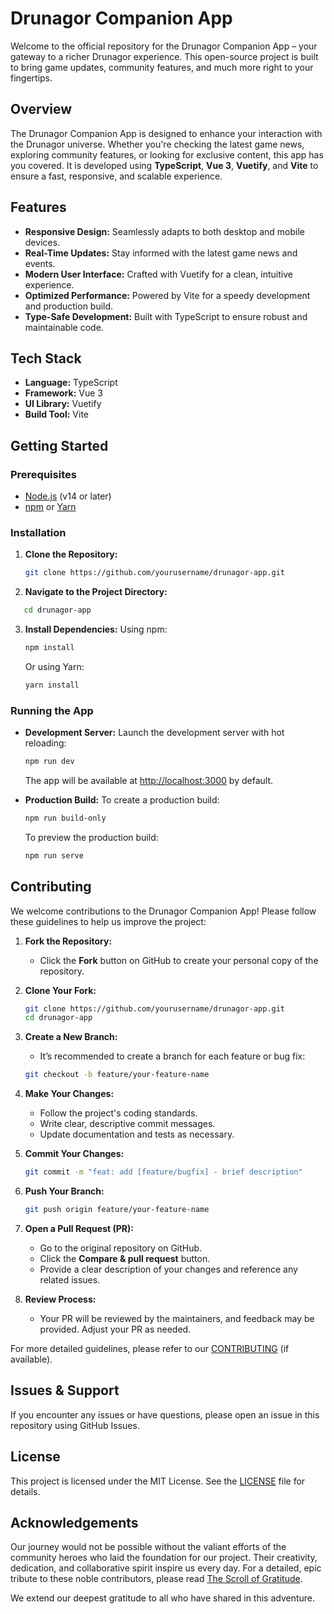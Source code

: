# Drunagor Companion App

Welcome to the official repository for the Drunagor Companion App – your gateway to a richer Drunagor experience. This open-source project is built to bring game updates, community features, and much more right to your fingertips.

## Overview

The Drunagor Companion App is designed to enhance your interaction with the Drunagor universe. Whether you're checking the latest game news, exploring community features, or looking for exclusive content, this app has you covered. It is developed using **TypeScript**, **Vue 3**, **Vuetify**, and **Vite** to ensure a fast, responsive, and scalable experience.

## Features

- **Responsive Design:** Seamlessly adapts to both desktop and mobile devices.
- **Real-Time Updates:** Stay informed with the latest game news and events.
- **Modern User Interface:** Crafted with Vuetify for a clean, intuitive experience.
- **Optimized Performance:** Powered by Vite for a speedy development and production build.
- **Type-Safe Development:** Built with TypeScript to ensure robust and maintainable code.

## Tech Stack

- **Language:** TypeScript
- **Framework:** Vue 3
- **UI Library:** Vuetify
- **Build Tool:** Vite

## Getting Started

### Prerequisites

- [Node.js](https://nodejs.org/) (v14 or later)
- [npm](https://www.npmjs.com/) or [Yarn](https://yarnpkg.com/)

### Installation

1. **Clone the Repository:**

   ```bash
   git clone https://github.com/yourusername/drunagor-app.git
   ```
2. **Navigate to the Project Directory:**

```bash
   cd drunagor-app
```

3. **Install Dependencies:**
   Using npm:

   ```bash
   npm install
   ```

   Or using Yarn:

   ```bash
   yarn install
   ```

### Running the App

* **Development Server:**
  Launch the development server with hot reloading:

  ```bash
  npm run dev
  ```

  The app will be available at [http://localhost:3000](http://localhost:3000/) by default.
* **Production Build:**
  To create a production build:

  ```bash
  npm run build-only
  ```

  To preview the production build:

  ```bash
  npm run serve
  ```

## Contributing

We welcome contributions to the Drunagor Companion App! Please follow these guidelines to help us improve the project:

1. **Fork the Repository:**

   * Click the **Fork** button on GitHub to create your personal copy of the repository.
2. **Clone Your Fork:**

   ```bash
   git clone https://github.com/yourusername/drunagor-app.git
   cd drunagor-app
   ```
3. **Create a New Branch:**

   * It’s recommended to create a branch for each feature or bug fix:

   ```bash
   git checkout -b feature/your-feature-name
   ```
4. **Make Your Changes:**

   * Follow the project's coding standards.
   * Write clear, descriptive commit messages.
   * Update documentation and tests as necessary.
5. **Commit Your Changes:**

   ```bash
   git commit -m "feat: add [feature/bugfix] - brief description"
   ```
6. **Push Your Branch:**

   ```bash
   git push origin feature/your-feature-name
   ```
7. **Open a Pull Request (PR):**

   * Go to the original repository on GitHub.
   * Click the **Compare & pull request** button.
   * Provide a clear description of your changes and reference any related issues.
8. **Review Process:**

   * Your PR will be reviewed by the maintainers, and feedback may be provided. Adjust your PR as needed.

For more detailed guidelines, please refer to our [CONTRIBUTING](./CONTRIBUTING.md) (if available).

## Issues & Support

If you encounter any issues or have questions, please open an issue in this repository using GitHub Issues.

## License

This project is licensed under the MIT License. See the [LICENSE](./LICENSE.md) file for details.

## Acknowledgements

Our journey would not be possible without the valiant efforts of the community heroes who laid the foundation for our project. Their creativity, dedication, and collaborative spirit inspire us every day. For a detailed, epic tribute to these noble contributors, please read [The Scroll of Gratitude](./The_Scroll_of_Gratitude.md).

We extend our deepest gratitude to all who have shared in this adventure.
